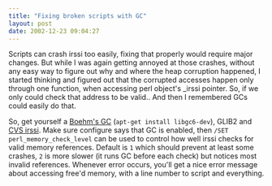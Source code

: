 ```yaml
---
title: "Fixing broken scripts with GC"
layout: post
date: 2002-12-23 09:04:27
---
```


Scripts can crash irssi too easily, fixing that properly would require
major changes. But while I was again getting annoyed at those crashes,
without any easy way to figure out why and where the heap corruption
happened, I started thinking and figured out that the corrupted
accesses happen only through one function, when accessing perl
object's _irssi pointer. So, if we only could check that address to be
valid.. And then I remembered GCs could easily do that.

So, get yourself a [Boehm's GC](https://www.hboehm.info/gc/) (`apt-get
install libgc6-dev`), GLIB2 and [CVS
irssi](https://github.com/irssi/irssi). Make sure configure says that
GC is enabled, then `/SET perl_memory_check_level` can be used to
control how well irssi checks for valid memory references. Default is
`1` which should prevent at least some crashes, `2` is more slower (it
runs GC before each check) but notices most invalid
references. Whenever error occurs, you'll get a nice error message
about accessing free'd memory, with a line number to script and
everything.
